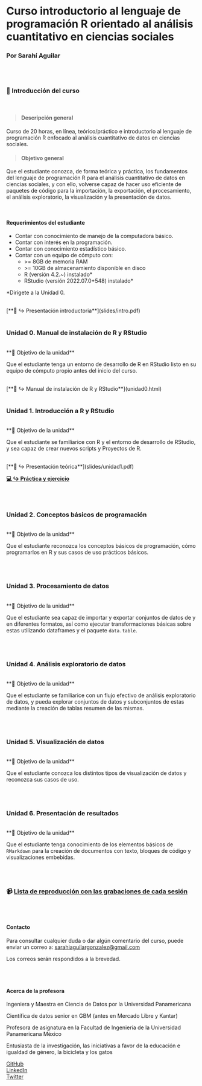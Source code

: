 # Curso introductorio al lenguaje de programación R orientado al análisis cuantitativo en ciencias sociales
### Por Sarahí Aguilar

<br/>

<!-- ------------------------ Introducción del curso ----------------------- -->

<br/>

### **🏁 Introducción del curso**

<br/>

> #### **Descripción general**  
Curso de 20 horas, en línea, teórico/práctico e introductorio al lenguaje de programación R enfocado al análisis cuantitativo de datos en ciencias sociales.

> #### **Objetivo general**  
Que el estudiante conozca, de forma teórica y práctica, los fundamentos del lenguaje de programación R para el análisis cuantitativo de datos en ciencias sociales, y con ello, volverse capaz de hacer uso eficiente de paquetes de código para la importación, la exportación, el procesamiento, el análisis exploratorio, la visualización y la presentación de datos. 

<br/>

#### **Requerimientos del estudiante**  
* Contar con conocimiento de manejo de la computadora básico.
* Contar con interés en la programación.
* Contar con conocimiento estadístico básico.
* Contar con un equipo de cómputo con:
    + \>= 8GB de memoria RAM
    + \>= 10GB de almacenamiento disponible en disco
    + R (versión 4.2.~) instalado*
    + RStudio (versión 2022.07.0+548) instalado*
    
*Dirígete a la Unidad 0. 

<br/>
[**👋 ↪ Presentación introductoria**](slides/intro.pdf)

<br/>

<!-- ------------------------------- Unidad 0 ------------------------------ -->

<br/>

### **Unidad 0. Manual de instalación de R y RStudio**

<br/>
**🚀 Objetivo de la unidad**

Que el estudiante tenga un entorno de desarrollo de R en RStudio listo en su equipo de cómputo propio antes del inicio del curso.

<br/>
[**🔧 ↪ Manual de instalación de R y RStudio**](unidad0.html)  

<br/>

<!-- ------------------------------- Unidad 1 ------------------------------ -->

<br/>

### **Unidad 1. Introducción a R y RStudio**

<br/>
**🚀 Objetivo de la unidad**

Que el estudiante se familiarice con R y el entorno de desarrollo de RStudio, y sea capaz de crear nuevos scripts y Proyectos de R.

<br/>
[**📖 ↪ Presentación teórica**](slides/unidad1.pdf)

[**💻 ↪ Práctica y ejercicio**](unidad1.html)

<br/>

<!-- ------------------------------- Unidad 2 ------------------------------ -->

<br/>

### **Unidad 2. Conceptos básicos de programación**

<br/>
**🚀 Objetivo de la unidad**

Que el estudiante reconozca los conceptos básicos de programación, cómo programarlos en R y sus casos de uso prácticos básicos.

<br/>

<!-- ------------------------------- Unidad 3 ------------------------------ -->

<br/>

### **Unidad 3. Procesamiento de datos**

<br/>
**🚀 Objetivo de la unidad**

Que el estudiante sea capaz de importar y exportar conjuntos de datos de y en diferentes formatos, así como ejecutar transformaciones básicas sobre estas utilizando dataframes y el paquete `data.table`. 

<br/>

<!-- ------------------------------- Unidad 4 ------------------------------ -->

<br/>

### **Unidad 4. Análisis exploratorio de datos**

<br/>
**🚀 Objetivo de la unidad**

Que el estudiante se familiarice con un flujo efectivo de análisis exploratorio de datos, y pueda explorar conjuntos de datos y subconjuntos de estas mediante la creación de tablas resumen de las mismas.  

<br/>

<!-- ------------------------------- Unidad 5 ------------------------------ -->

<br/>

### **Unidad 5. Visualización de datos**

<br/>
**🚀 Objetivo de la unidad**

Que el estudiante conozca los distintos tipos de visualización de datos y reconozca sus casos de uso. 

<br/>

<!-- ------------------------------- Unidad 6 ------------------------------ -->

<br/>

### **Unidad 6. Presentación de resultados**

<br/>
**🚀 Objetivo de la unidad**

Que el estudiante tenga conocimiento de los elementos básicos de `RMarkdown` para la creación de documentos con texto, bloques de código y visualizaciones embebidas. 

<br/>

<!-- ---------- Lista de reproducción con las grabaciones de cada ---------- -->

<br/>

### 📹 [Lista de reproducción con las grabaciones de cada sesión](https://www.youtube.com/playlist?list=PLyLpFKjdn75ONuc1JiF3IT7SFLOaP8Din)

<br/>

<!-- ------------------------------- Contacto ------------------------------ -->

<br/>

#### **Contacto**

Para consultar cualquier duda o dar algún comentario del curso, puede enviar un correo a: sarahiaguilargonzalez@gmail.com

Los correos serán respondidos a la brevedad. 

<br/>

<!-- ------------------------ Acerca de la profesora ----------------------- -->

<br/>

#### **Acerca de la profesora**

Ingeniera y Maestra en Ciencia de Datos por la Universidad Panamericana  

Científica de datos senior en GBM (antes en Mercado Libre y Kantar)

Profesora de asignatura en la Facultad de Ingeniería de la Universidad Panamericana México

Entusiasta de la investigación, las iniciativas a favor de la educación e igualdad de género, la bicicleta y los gatos

[GitHub](https://github.com/sarahiaguilar)  
[LinkedIn](https://www.linkedin.com/in/sarahi-aguilar/)  
[Twitter](https://twitter.com/svrvhi)  
